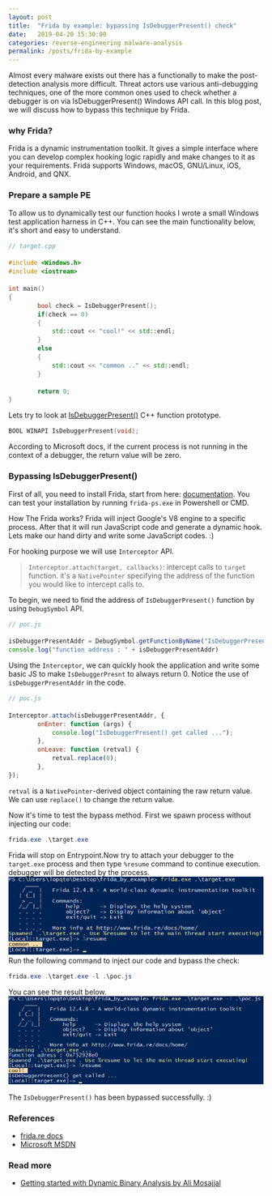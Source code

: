 ```yaml
---
layout: post
title:  "Frida by example: bypassing IsDebuggerPresent() check"
date:   2019-04-20 15:30:00
categories: reverse-engineering malware-analysis
permalink: /posts/frida-by-example
---
```

Almost every malware exists out there has a functionally to make the post-detection analysis more difficult. Threat actors use various anti-debugging techniques, one of the more common ones used to check whether a debugger is on via IsDebuggerPresent() Windows API call. In this blog post, we will discuss how to bypass this technique by Frida.

### why Frida?
Frida is a dynamic instrumentation toolkit. It gives a simple interface where you can develop complex hooking logic rapidly and make changes to it as your requirements. Frida supports Windows, macOS, GNU/Linux, iOS, Android, and QNX.

### Prepare a sample PE
To allow us to dynamically test our function hooks I wrote a small Windows test application harness in C++. You can see the main functionality below, it's short and easy to understand.
``` c++
// target.cpp

#include <Windows.h>
#include <iostream>

int main()
{
        bool check = IsDebuggerPresent();
        if(check == 0)
        {
            std::cout << "cool!" << std::endl;
        }
        else
        {
            std::cout << "common .." << std::endl;
        }

        return 0;
}

```

Lets try to look at [IsDebuggerPresent()](https://msdn.microsoft.com/en-us/library/windows/desktop/ms680345(v=vs.85).aspx) C++ function prototype.
``` c++
BOOL WINAPI IsDebuggerPresent(void);
```
According to Microsoft docs, if the current process is not running in the context of a debugger, the return value will be zero.

### Bypassing IsDebuggerPresent()
First of all, you need to install Frida, start from here: [documentation](https://www.frida.re/docs/installation/). You can test your installation by running `frida-ps.exe` in Powershell or CMD.

How The Frida works? Frida will inject Google's V8 engine to a specific process. After that it will run JavaScript code and generate a dynamic hook. Lets make our hand dirty and write some JavaScript codes. :)

For hooking purpose we will use `Interceptor` API. 
> `Interceptor.attach(target, callbacks)`: intercept calls to `target` function. it's a `NativePointer` specifying the address of the function you would like to intercept calls to.

To begin, we need to find the address of `IsDebuggerPresent()` function by using `DebugSymbol` API.

``` javascript
// poc.js

isDebuggerPresentAddr = DebugSymbol.getFunctionByName("IsDebuggerPresent")
console.log("function address : " + isDebuggerPresentAddr)
```

Using the `Interceptor`, we can quickly hook the application and write some basic JS to make `IsDebuggerPresnt` to always return 0. Notice the use of `isDebuggerPresentAddr` in the code.

``` javascript
// poc.js

Interceptor.attach(isDebuggerPresentAddr, {
        onEnter: function (args) {
			console.log("IsDebuggerPresent() get called ...");
        },
        onLeave: function (retval) {
			retval.replace(0);
        },
});
```

`retval` is a `NativePointer`-derived object containing the raw return value. We can use `replace()` to change the return value.

Now it's time to test the bypass method. First we spawn process without injecting our code:

``` powershell
frida.exe .\target.exe
```
Frida will stop on Entrypoint.Now try to attach your debugger to the `target.exe` process and then type `%resume` command to continue execution. debugger will be detected by the process.
![debugger got detect](/img/frida-by-example1.png)
Run the following command to inject our code and bypass the check:
``` powershell
frida.exe .\target.exe -l .\poc.js
```
You can see the result below.
![debugger not detect](/img/frida-by-example2.png)

The `IsDebuggerPresent()` has been bypassed successfully. :)

### References
+ [frida.re docs](https://www.frida.re/docs/javascript-api)
+ [Microsoft MSDN](https://docs.microsoft.com/en-us/windows/desktop/apiindex/api-index-portal)

### Read more
+ [Getting started with Dynamic Binary Analysis by Ali Mosajjal](https://blog.n0p.me/2018/03/2018-03-27-dynamic-binary-analysis/)